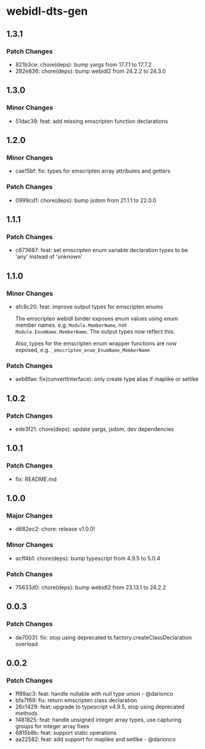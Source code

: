 # webidl-dts-gen

## 1.3.1

### Patch Changes

- 821b3ce: chore(deps): bump yargs from 17.7.1 to 17.7.2
- 282e836: chore(deps): bump webidl2 from 24.2.2 to 24.3.0

## 1.3.0

### Minor Changes

- 51dac39: feat: add missing emscripten function declarations

## 1.2.0

### Minor Changes

- cae15bf: fix: types for emscripten array attributes and getters

### Patch Changes

- 0999cd1: chore(deps): bump jsdom from 21.1.1 to 22.0.0

## 1.1.1

### Patch Changes

- c873687: feat: set emscripten enum variable declaration types to be 'any' instead of 'unknown'

## 1.1.0

### Minor Changes

- afc8c20: feat: improve output types for emscripten enums

  The emscripten webidl binder exposes enum values using enum member names. e.g. `Module.MemberName`, not `Module.EnumName.MemberName`. The output types now reflect this.

  Also, types for the emscripten enum wrapper functions are now exposed, e.g. `_emscripten_enum_EnumName_MemberName`

### Patch Changes

- aeb6fae: fix(convertInterface): only create type alias if maplike or setlike

## 1.0.2

### Patch Changes

- ede3f21: chore(deps): update yargs, jsdom, dev dependencies

## 1.0.1

### Patch Changes

- fix: README.md

## 1.0.0

### Major Changes

- d682ec2: chore: release v1.0.0!

### Minor Changes

- acff4b1: chore(deps): bump typescript from 4.9.5 to 5.0.4

### Patch Changes

- 75633d0: chore(deps): bump webidl2 from 23.13.1 to 24.2.2

## 0.0.3

### Patch Changes

- de70031: fix: stop using deprecated ts.factory.createClassDeclaration overload

## 0.0.2

### Patch Changes

- ff89ac3: feat: handle nullable with null type union - @darionco
- bfa7f69: fix: return emscripten class declaration
- 26c1429: feat: upgrade to typescript v4.9.5, stop using deprecated methods
- 1481825: feat: handle unsigned integer array types, use capturing groups for integer array fixes
- 6815b8b: feat: support static operations
- aa22582: feat: add support for maplike and setlike - @darionco
